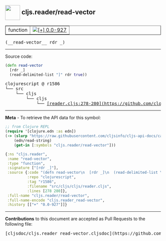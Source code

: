 ## <img width="48px" valign="middle" src="http://i.imgur.com/Hi20huC.png"> cljs.reader/read-vector

 <table border="1">
<tr>

<td>function</td>
<td><a href="https://github.com/cljsinfo/cljs-api-docs/tree/0.0-927"><img valign="middle" alt="[+] 0.0-927" src="https://img.shields.io/badge/+-0.0--927-lightgrey.svg"></a> </td>
</tr>
</table>

 <samp>
(__read-vector__ rdr _)<br>
</samp>

---





Source code:

```clj
(defn read-vector
  [rdr _]
  (read-delimited-list "]" rdr true))
```

 <pre>
clojurescript @ r1586
└── src
    └── cljs
        └── cljs
            └── <ins>[reader.cljs:278-280](https://github.com/clojure/clojurescript/blob/r1586/src/cljs/cljs/reader.cljs#L278-L280)</ins>
</pre>


---

__Meta__ - To retrieve the API data for this symbol:

```clj
;; from Clojure REPL
(require '[clojure.edn :as edn])
(-> (slurp "https://raw.githubusercontent.com/cljsinfo/cljs-api-docs/catalog/cljs-api.edn")
    (edn/read-string)
    (get-in [:symbols "cljs.reader/read-vector"]))
```

```clj
{:ns "cljs.reader",
 :name "read-vector",
 :type "function",
 :signature ["[rdr _]"],
 :source {:code "(defn read-vector\n  [rdr _]\n  (read-delimited-list \"]\" rdr true))",
          :repo "clojurescript",
          :tag "r1586",
          :filename "src/cljs/cljs/reader.cljs",
          :lines [278 280]},
 :full-name "cljs.reader/read-vector",
 :full-name-encode "cljs.reader_read-vector",
 :history [["+" "0.0-927"]]}

```

---

__Contributions__ to this document are accepted as Pull Requests to the following file:

 <pre>
[cljsdoc/cljs.reader_read-vector.cljsdoc](https://github.com/cljsinfo/cljs-api-docs/blob/master/cljsdoc/cljs.reader_read-vector.cljsdoc)
</pre>

